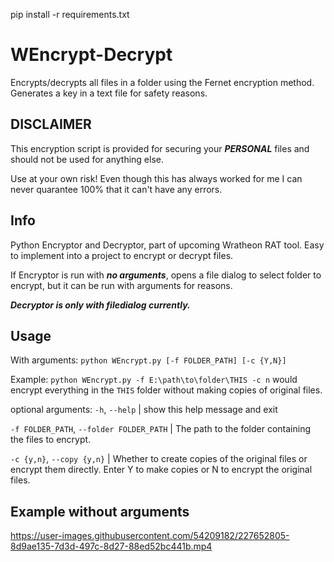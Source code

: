 pip install -r requirements.txt

# WEncrypt-Decrypt

Encrypts/decrypts all files in a folder using the Fernet encryption method. Generates a key in a text file for safety reasons.

## DISCLAIMER
This encryption script is provided for securing your ***PERSONAL*** files and should not be used for anything else.

Use at your own risk! Even though this has always worked for me I can never quarantee 100% that it can't have any errors.


## Info

Python Encryptor and Decryptor, part of upcoming Wratheon RAT tool. Easy to implement into a project to encrypt or decrypt files.


If Encryptor is run with ***no arguments***, opens a file dialog to select folder to encrypt, but it can be run with arguments for reasons.

***Decryptor is only with filedialog currently.***

## Usage
With arguments: `python WEncrypt.py [-f FOLDER_PATH] [-c {Y,N}]`

Example: `python WEncrypt.py -f E:\path\to\folder\THIS -c n` would encrypt everything in the `THIS` folder without making copies of original files.




optional arguments:
  `-h`, `--help` | show this help message and exit
  
  
  `-f FOLDER_PATH`, `--folder FOLDER_PATH` | The path to the folder containing the files to encrypt.
                        
                        
  `-c {y,n}`, `--copy {y,n}` | Whether to create copies of the original files or encrypt them directly. Enter Y to make copies or N to encrypt the original files.


## Example without arguments
https://user-images.githubusercontent.com/54209182/227652805-8d9ae135-7d3d-497c-8d27-88ed52bc441b.mp4

